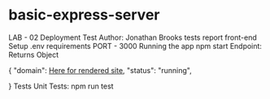 # basic-express-server

LAB - 02
Deployment Test
Author: Jonathan Brooks
tests report
front-end
Setup
.env requirements
PORT - 3000
Running the app
npm start
Endpoint:
Returns Object

{
  "domain": [Here for rendered site](https://deployment-practice-a08x.onrender.com),
  "status": "running",
  <!-- "port":  -->
}
Tests
Unit Tests: npm run test
<!-- Lint Tests: npm run lint -->
